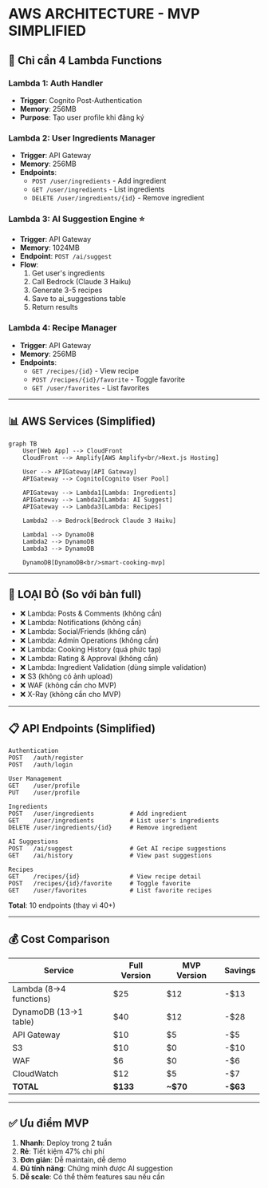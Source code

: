 # AWS ARCHITECTURE - MVP SIMPLIFIED

## 🎯 Chỉ cần 4 Lambda Functions

### Lambda 1: Auth Handler
- **Trigger**: Cognito Post-Authentication
- **Memory**: 256MB
- **Purpose**: Tạo user profile khi đăng ký

### Lambda 2: User Ingredients Manager
- **Trigger**: API Gateway
- **Memory**: 256MB
- **Endpoints**:
  - `POST /user/ingredients` - Add ingredient
  - `GET /user/ingredients` - List ingredients
  - `DELETE /user/ingredients/{id}` - Remove ingredient

### Lambda 3: AI Suggestion Engine ⭐
- **Trigger**: API Gateway
- **Memory**: 1024MB
- **Endpoint**: `POST /ai/suggest`
- **Flow**:
  1. Get user's ingredients
  2. Call Bedrock (Claude 3 Haiku)
  3. Generate 3-5 recipes
  4. Save to ai_suggestions table
  5. Return results

### Lambda 4: Recipe Manager
- **Trigger**: API Gateway
- **Memory**: 256MB
- **Endpoints**:
  - `GET /recipes/{id}` - View recipe
  - `POST /recipes/{id}/favorite` - Toggle favorite
  - `GET /user/favorites` - List favorites

---

## 📊 AWS Services (Simplified)

```mermaid
graph TB
    User[Web App] --> CloudFront
    CloudFront --> Amplify[AWS Amplify<br/>Next.js Hosting]

    User --> APIGateway[API Gateway]
    APIGateway --> Cognito[Cognito User Pool]

    APIGateway --> Lambda1[Lambda: Ingredients]
    APIGateway --> Lambda2[Lambda: AI Suggest]
    APIGateway --> Lambda3[Lambda: Recipes]

    Lambda2 --> Bedrock[Bedrock Claude 3 Haiku]

    Lambda1 --> DynamoDB
    Lambda2 --> DynamoDB
    Lambda3 --> DynamoDB

    DynamoDB[DynamoDB<br/>smart-cooking-mvp]
```

---

## 🚫 LOẠI BỎ (So với bản full)

- ❌ Lambda: Posts & Comments (không cần)
- ❌ Lambda: Notifications (không cần)
- ❌ Lambda: Social/Friends (không cần)
- ❌ Lambda: Admin Operations (không cần)
- ❌ Lambda: Cooking History (quá phức tạp)
- ❌ Lambda: Rating & Approval (không cần)
- ❌ Lambda: Ingredient Validation (dùng simple validation)
- ❌ S3 (không có ảnh upload)
- ❌ WAF (không cần cho MVP)
- ❌ X-Ray (không cần cho MVP)

---

## 📋 API Endpoints (Simplified)

```
Authentication
POST   /auth/register
POST   /auth/login

User Management
GET    /user/profile
PUT    /user/profile

Ingredients
POST   /user/ingredients          # Add ingredient
GET    /user/ingredients          # List user's ingredients
DELETE /user/ingredients/{id}     # Remove ingredient

AI Suggestions
POST   /ai/suggest                # Get AI recipe suggestions
GET    /ai/history                # View past suggestions

Recipes
GET    /recipes/{id}              # View recipe detail
POST   /recipes/{id}/favorite     # Toggle favorite
GET    /user/favorites            # List favorite recipes
```

**Total**: 10 endpoints (thay vì 40+)

---

## 💰 Cost Comparison

| Service | Full Version | MVP Version | Savings |
|---------|--------------|-------------|---------|
| Lambda (8→4 functions) | $25 | $12 | -$13 |
| DynamoDB (13→1 table) | $40 | $12 | -$28 |
| API Gateway | $10 | $5 | -$5 |
| S3 | $10 | $0 | -$10 |
| WAF | $6 | $0 | -$6 |
| CloudWatch | $12 | $5 | -$7 |
| **TOTAL** | **$133** | **~$70** | **-$63** |

---

## ✅ Ưu điểm MVP

1. **Nhanh**: Deploy trong 2 tuần
2. **Rẻ**: Tiết kiệm 47% chi phí
3. **Đơn giản**: Dễ maintain, dễ demo
4. **Đủ tính năng**: Chứng minh được AI suggestion
5. **Dễ scale**: Có thể thêm features sau nếu cần

